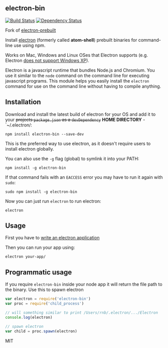 electron-bin
---

[![Build Status](https://img.shields.io/travis/RnbWd/electron-bin.svg?style=flat-square)](https://travis-ci.org/RnbWd/electron-bin)
[![Dependency Status](https://img.shields.io/david/RnbWd/electron-bin.svg?style=flat-square)](https://david-dm.org/RnbWd/electron-bin)

Fork of [electron-prebuilt](https://github.com/mafintosh/electron-prebuilt)

Install [electron](https://github.com/atom/electron) (formerly called **atom-shell**) prebuilt binaries for command-line use using npm.

Works on Mac, Windows and Linux OSes that Electron supports (e.g. Electron [does not support Windows XP](https://github.com/atom/electron/issues/691)).

Electron is a javascript runtime that bundles Node.js and Chromium. You use it similar to the `node` command on the command line for executing javascript programs. This module helps you easily install the `electron` command for use on the command line without having to compile anything.

## Installation

Download and install the latest build of electron for your OS and add it to your ~~projects `package.json` as a `devDependency`~~ **HOME DIRECTORY** - `~/.electron/:

```
npm install electron-bin --save-dev
```

This is the preferred way to use electron, as it doesn't require users to install electron globally.

You can also use the `-g` flag (global) to symlink it into your PATH:

```
npm install -g electron-bin
```

If that command fails with an `EACCESS` error you may have to run it again with `sudo`:

```
sudo npm install -g electron-bin
```

Now you can just run `electron` to run electron:

```
electron
```

## Usage

First you have to [write an electron application](https://github.com/atom/electron/blob/master/docs/tutorial/quick-start.md)

Then you can run your app using:

```
electron your-app/
```

## Programmatic usage

If you require `electron-bin` inside your node app it will return the file path to the binary.
Use this to spawn electron

``` js
var electron = require('electron-bin')
var proc = require('child_process')

// will something similar to print /Users/rnb/.electron/.../Electron
console.log(electron)

// spawn electron
var child = proc.spawn(electron)
```

MIT
